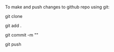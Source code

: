 To make and push changes to github repo using git:

  git clone

  git add .

  git commit -m ""

  git push

